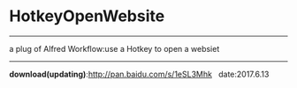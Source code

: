 # HotkeyOpenWebsite

---
a plug of Alfred Workflow:use a Hotkey to open a websiet

---
**download(updating)**:http://pan.baidu.com/s/1eSL3Mhk  
date:2017.6.13
